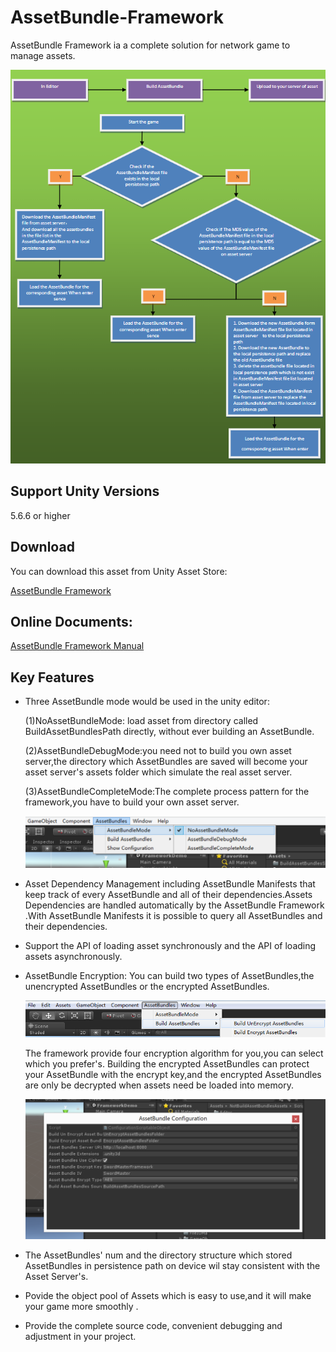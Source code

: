 # AssetBundle-Framework
AssetBundle Framework ia a complete solution for network game to manage assets.
  
![image](https://github.com/swordmaster003/AssetBundle-Framework/blob/master/Screenshots/5.png)

## Support Unity Versions

5.6.6 or higher

## Download

You can download this asset from Unity Asset Store:

[AssetBundle Framework](https://assetstore.unity.com/packages/tools/gui/https://assetstore.unity.com/packages/tools/utilities/assetbundle-framework-91325)

## Online Documents:

[AssetBundle Framework Manual](https://www.swordmaster.info/unity-asset-documents__trashed/asset-bundle-framework-introduction-document/)

## Key Features

- Three AssetBundle mode would be used in the unity editor:

  (1)NoAssetBundleMode: load asset from directory called BuildAssetBundlesPath directly, without ever building an AssetBundle.

  (2)AssetBundleDebugMode:you need not to build you own asset server,the directory which AssetBundles are saved will become your asset server's assets folder which simulate the real asset server.

  (3)AssetBundleCompleteMode:The complete process pattern for the framework,you have to build your own asset server.

  ![image](https://github.com/swordmaster003/AssetBundle-Framework/blob/master/Screenshots/1.png)

- Asset Dependency Management including AssetBundle Manifests that keep track of every AssetBundle and all of their dependencies.Assets Dependencies are handled automatically by the AssetBundle Framework .With AssetBundle Manifests it is possible to query all AssetBundles and their dependencies.

- Support the API of loading asset synchronously and the API of loading assets asynchronously.

- AssetBundle Encryption: You can build two types of AssetBundles,the unencrypted AssetBundles or the encrypted AssetBundles.

  ![image](https://github.com/swordmaster003/AssetBundle-Framework/blob/master/Screenshots/3.png)

  The framework provide four encryption algorithm for you,you can select which you prefer's. Building the encrypted AssetBundles can protect your AssetBundle with the encrypt key,and the encrypted AssetBundles are only be decrypted when assets need be loaded into memory.
  
  ![image](https://github.com/swordmaster003/AssetBundle-Framework/blob/master/Screenshots/4.png)

- The AssetBundles' num and the directory structure which stored AssetBundles in persistence path on device wil stay consistent with the   Asset Server's.

- Povide the object pool of Assets which is easy to use,and it will make your game more smoothly .

- Provide the complete source code, convenient debugging and adjustment in your project.



